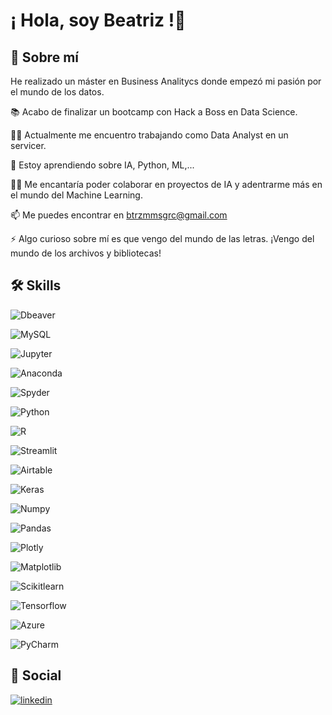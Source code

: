 
# ¡ Hola, soy Beatriz !👋


## 🚀 Sobre mí

He realizado un máster en Business Analitycs donde empezó mi pasión por el mundo de los datos.

📚   Acabo de finalizar un bootcamp con Hack a Boss en Data Science.




👩‍💻 Actualmente me encuentro trabajando como Data Analyst en un servicer.

🧠 Estoy aprendiendo sobre IA, Python, ML,...

👯‍♀️ Me encantaría poder colaborar en proyectos de IA y adentrarme más en el mundo del Machine Learning.

📫 Me puedes encontrar en btrzmmsgrc@gmail.com

⚡️ Algo curioso sobre mí es que vengo del mundo de las letras. ¡Vengo del mundo de los archivos y bibliotecas!


## 🛠 Skills

 ![Dbeaver](https://img.shields.io/badge/dbeaver-382923?style=for-the-badge&logo=dbeaver&logoColor=white) 
 
  ![MySQL](https://img.shields.io/badge/MySQL-005C84?style=for-the-badge&logo=mysql&logoColor=white)

![Jupyter](https://img.shields.io/badge/Jupyter-F37626.svg?&style=for-the-badge&logo=Jupyter&logoColor=white)

![Anaconda](https://img.shields.io/badge/Anaconda-%2344A833.svg?style=for-the-badge&logo=anaconda&logoColor=white)

![Spyder](https://img.shields.io/badge/Spyder-838485?style=for-the-badge&logo=spyder%20ide&logoColor=maroon)

![Python](https://img.shields.io/badge/python-3670A0?style=for-the-badge&logo=python&logoColor=ffdd54)

![R](https://img.shields.io/badge/r-%23276DC3.svg?style=for-the-badge&logo=r&logoColor=white)

 ![Streamlit](https://img.shields.io/badge/Streamlit-FF4B4B?style=for-the-badge&logo=Streamlit&logoColor=white)

 ![Airtable](https://img.shields.io/badge/Airtable-18BFFF?style=for-the-badge&logo=Airtable&logoColor=white)

![Keras](https://img.shields.io/badge/Keras-D00000?style=for-the-badge&logo=Keras&logoColor=white)

![Numpy](https://img.shields.io/badge/Numpy-777BB4?style=for-the-badge&logo=numpy&logoColor=white)

![Pandas](https://img.shields.io/badge/Pandas-2C2D72?style=for-the-badge&logo=pandas&logoColor=white)

![Plotly](https://img.shields.io/badge/Plotly-239120?style=for-the-badge&logo=plotly&logoColor=white)

![Matplotlib](https://img.shields.io/badge/Matplotlib-%23ffffff.svg?style=for-the-badge&logo=Matplotlib&logoColor=black)

![Scikitlearn](https://img.shields.io/badge/scikit_learn-F7931E?style=for-the-badge&logo=scikit-learn&logoColor=white)

![Tensorflow](https://img.shields.io/badge/TensorFlow-FF6F00?style=for-the-badge&logo=TensorFlow&logoColor=white)

![Azure](https://img.shields.io/badge/azure-%230072C6.svg?style=for-the-badge&logo=microsoftazure&logoColor=white)

![PyCharm](https://img.shields.io/badge/pycharm-143?style=for-the-badge&logo=pycharm&logoColor=black&color=black&labelColor=green)

## 🔗 Social

[![linkedin](https://img.shields.io/badge/linkedin-0A66C2?style=for-the-badge&logo=linkedin&logoColor=white)](www.linkedin.com/in/beatriz-mimosa)


